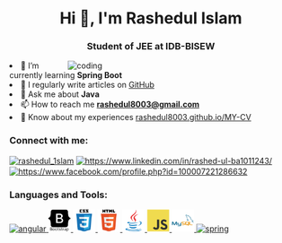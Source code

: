<h1 align="center">Hi 👋, I'm Rashedul Islam</h1>
<h3 align="center">Student of JEE at IDB-BISEW</h3>
<img align="right" alt="coding" width="400" src="https://www.inventateq.com/assets/python/small.gif](https://present.readthedocs.io/en/latest/_images/welcome-to-coding.gif"
     
- 🌱 I’m currently learning **Spring Boot**  
- 📝 I regularly write articles on [GitHub](GitHub)     
- 💬 Ask me about **Java**
- 📫 How to reach me **rashedul8003@gmail.com**
- 📄 Know about my experiences [rashedul8003.github.io/MY-CV](rashedul8003.github.io/MY-CV)
     
<h3 align="left">Connect with me:</h3>
<p align="left">
<a href="https://twitter.com/rashedul_1slam" target="blank"><img align="center" src="https://raw.githubusercontent.com/rahuldkjain/github-profile-readme-generator/master/src/images/icons/Social/twitter.svg" alt="rashedul_1slam" height="30" width="40" /></a>
<a href="https://linkedin.com/in/https://www.linkedin.com/in/rashed-ul-ba1011243/" target="blank"><img align="center" src="https://raw.githubusercontent.com/rahuldkjain/github-profile-readme-generator/master/src/images/icons/Social/linked-in-alt.svg" alt="https://www.linkedin.com/in/rashed-ul-ba1011243/" height="30" width="40" /></a>
<a href="https://fb.com/https://www.facebook.com/profile.php?id=100007221286632" target="blank"><img align="center" src="https://raw.githubusercontent.com/rahuldkjain/github-profile-readme-generator/master/src/images/icons/Social/facebook.svg" alt="https://www.facebook.com/profile.php?id=100007221286632" height="30" width="40" /></a>
</p>

<h3 align="left">Languages and Tools:</h3>
<p align="left"> <a href="https://angular.io" target="_blank" rel="noreferrer"> <img src="https://angular.io/assets/images/logos/angular/angular.svg" alt="angular" width="40" height="40"/> </a> <a href="https://getbootstrap.com" target="_blank" rel="noreferrer"> <img src="https://raw.githubusercontent.com/devicons/devicon/master/icons/bootstrap/bootstrap-plain-wordmark.svg" alt="bootstrap" width="40" height="40"/> </a> <a href="https://www.w3schools.com/css/" target="_blank" rel="noreferrer"> <img src="https://raw.githubusercontent.com/devicons/devicon/master/icons/css3/css3-original-wordmark.svg" alt="css3" width="40" height="40"/> </a> <a href="https://www.w3.org/html/" target="_blank" rel="noreferrer"> <img src="https://raw.githubusercontent.com/devicons/devicon/master/icons/html5/html5-original-wordmark.svg" alt="html5" width="40" height="40"/> </a> <a href="https://www.java.com" target="_blank" rel="noreferrer"> <img src="https://raw.githubusercontent.com/devicons/devicon/master/icons/java/java-original.svg" alt="java" width="40" height="40"/> </a> <a href="https://developer.mozilla.org/en-US/docs/Web/JavaScript" target="_blank" rel="noreferrer"> <img src="https://raw.githubusercontent.com/devicons/devicon/master/icons/javascript/javascript-original.svg" alt="javascript" width="40" height="40"/> </a> <a href="https://www.mysql.com/" target="_blank" rel="noreferrer"> <img src="https://raw.githubusercontent.com/devicons/devicon/master/icons/mysql/mysql-original-wordmark.svg" alt="mysql" width="40" height="40"/> </a> <a href="https://spring.io/" target="_blank" rel="noreferrer"> <img src="https://www.vectorlogo.zone/logos/springio/springio-icon.svg" alt="spring" width="40" height="40"/> </a> </p>

